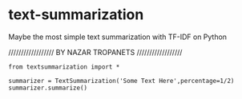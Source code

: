 # text-summarization
Maybe the most simple text summarization with TF-IDF on Python


//////////////////
BY NAZAR TROPANETS
//////////////////

```
from textsummarization import *

summarizer = TextSummarization('Some Text Here',percentage=1/2)
summarizer.summarize()

```
